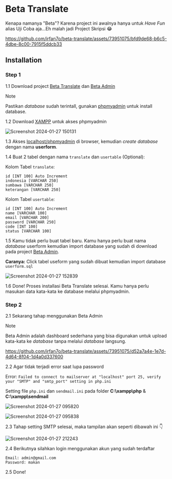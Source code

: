<h1>Beta Translate</h1>
<p>Kenapa namanya "Beta"? Karena project ini awalnya hanya untuk <i>Have Fun</i> alias Uji Coba aja...Eh malah jadi Project Skripsi 😂</p>

https://github.com/irfan7o/beta-translate/assets/73951075/bfd9de68-b6c5-4dbe-8c00-7915f5ddcb33

<h2>Installation</h2>

<h3>Step 1</h3>

1.1 Download project [Beta Translate](https://github.com/irfan7o/beta-translate) dan [Beta Admin](https://github.com/irfan7o/beta-admin)

> [!NOTE]
> Pastikan <i>database</i> sudah terintall, gunakan [phpmyadmin](http://localhost/phpmyadmin/) untuk install database.

1.2 Download [XAMPP](https://www.apachefriends.org/download.html) untuk akses phpmyadmin

![Screenshot 2024-01-27 150131](https://github.com/irfan7o/beta-translate/assets/73951075/3b6a345c-5b89-46ed-9304-4bd4e2248d10)

1.3 Akses [localhost/phpmyadmin](http://localhost/phpmyadmin) di browser, kemudian <i>create database</i> dengan nama <b>userform</b>.

1.4 Buat 2 tabel dengan nama ```translate``` dan ```usertable``` (Optional):

Kolom Tabel ```translate```:

    id [INT 100] Auto Increment 
    indonesia [VARCHAR 250]
    sumbawa [VARCHAR 250]
    keterangan [VARCHAR 250]

Kolom Tabel ```usertable```:

    id [INT 100] Auto Increment 
    name [VARCHAR 100]
    email [VARCHAR 200]
    password [VARCHAR 250]
    code [INT 100]
    status [VARCHAR 100]

1.5 Kamu tidak perlu buat tabel baru. Kamu hanya perlu buat nama <i>database</i> userform kemudian import database yang sudah di download pada project [Beta Admin](https://github.com/irfan7o/beta-admin).


<b>Caranya:</b> Click tabel useform yang sudah dibuat kemudian import database ```userform.sql```

![Screenshot 2024-01-27 152839](https://github.com/irfan7o/beta-translate/assets/73951075/cdbccdfd-43c7-4596-819f-5f3fea501353)

1.6 Done! Proses installasi Beta Translate selesai. Kamu hanya perlu masukan data kata-kata ke database melalui phpmyadmin.

<h3>Step 2</h3>

2.1 Sekarang tahap menggunakan Beta Admin

> [!NOTE]
> Beta Admin adalah dashboard sederhana yang bisa digunakan untuk upload kata-kata ke <i>database</i> tanpa melalui <i>database</i> langsung.

https://github.com/irfan7o/beta-translate/assets/73951075/d52a7a4e-1e7d-4d64-8f04-1d4a0d337600

2.2 Agar tidak terjadi error saat lupa password

Error: ```Failed to connect to mailserver at "localhost" port 25, verify your "SMTP" and "smtp_port" setting in php.ini```

Setting file ```php.ini``` dan ```sendmail.ini``` pada folder <b>C:\xampp\php</b> & <b>C:\xampp\sendmail</b>

![Screenshot 2024-01-27 095820](https://github.com/irfan7o/beta-translate/assets/73951075/55dd02f9-c32c-4d59-917f-79592c5076ea)

![Screenshot 2024-01-27 095838](https://github.com/irfan7o/beta-translate/assets/73951075/b13eff6d-5147-4343-91d7-24f24c00c3c8)

2.3 Tahap setting SMTP selesai, maka tampilan akan seperti dibawah ini 👇

![Screenshot 2024-01-27 212243](https://github.com/irfan7o/beta-translate/assets/73951075/91f8c319-64e8-45d5-ae34-670fefcab8f3)

2.4 Berikutnya silahkan login menggunakan akun yang sudah terdaftar

    Email: admin@gmail.com
    Password: makan

2.5 Done!
